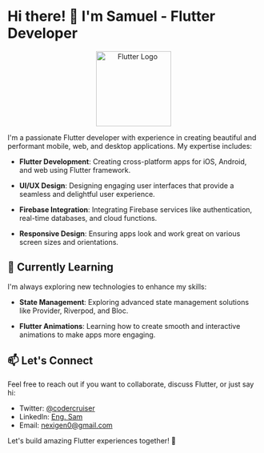 # Hi there! 👋 I'm Samuel - Flutter Developer

<p align="center">
  <img src="https://github.com/sam-of-flutter/sam-of-flutter/blob/main/flutter-logo.png" alt="Flutter Logo" width="150" />
</p>

I'm a passionate Flutter developer with experience in creating beautiful and performant mobile, web, and desktop applications. My expertise includes:

- **Flutter Development**: Creating cross-platform apps for iOS, Android, and web using Flutter framework.

- **UI/UX Design**: Designing engaging user interfaces that provide a seamless and delightful user experience.

- **Firebase Integration**: Integrating Firebase services like authentication, real-time databases, and cloud functions.

- **Responsive Design**: Ensuring apps look and work great on various screen sizes and orientations.

## 🌱 Currently Learning

I'm always exploring new technologies to enhance my skills:

- **State Management**: Exploring advanced state management solutions like Provider, Riverpod, and Bloc.

- **Flutter Animations**: Learning how to create smooth and interactive animations to make apps more engaging.

## 📫 Let's Connect

Feel free to reach out if you want to collaborate, discuss Flutter, or just say hi:

- Twitter: [@codercruiser](https://twitter.com/codercruiser)
- LinkedIn: [Eng. Sam](https://www.linkedin.com/in/engr-sam-b9846415a/)
- Email: [nexigen0@gmail.com](mailto:nexigen0@gmail.com)

Let's build amazing Flutter experiences together! 🚀
